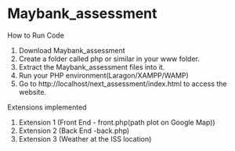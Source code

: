 # Maybank_assessment

How to Run Code

1. Download Maybank_assessment
2. Create a folder called php or similar in your www folder.
3. Extract the Maybank_assessment files into it.
4. Run your PHP environment(Laragon/XAMPP/WAMP)
5. Go to http://localhost/next_assessment/index.html to access the website.

Extensions implemented

1. Extension 1 (Front End - front.php(path plot on Google Map))
2. Extension 2 (Back End -back.php)
3. Extension 3 (Weather at the ISS location)
